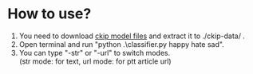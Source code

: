 # How to use?
1. You need to download [ckip model files](https://drive.google.com/drive/folders/105IKCb88evUyLKlLondvDBoh7Dy_I1tm) and extract it to ./ckip-data/  .
2. Open terminal and run "python .\classifier.py happy hate sad".
3. You can type "-str" or "-url" to switch modes.  
   (str mode: for text, url mode: for ptt article url)
